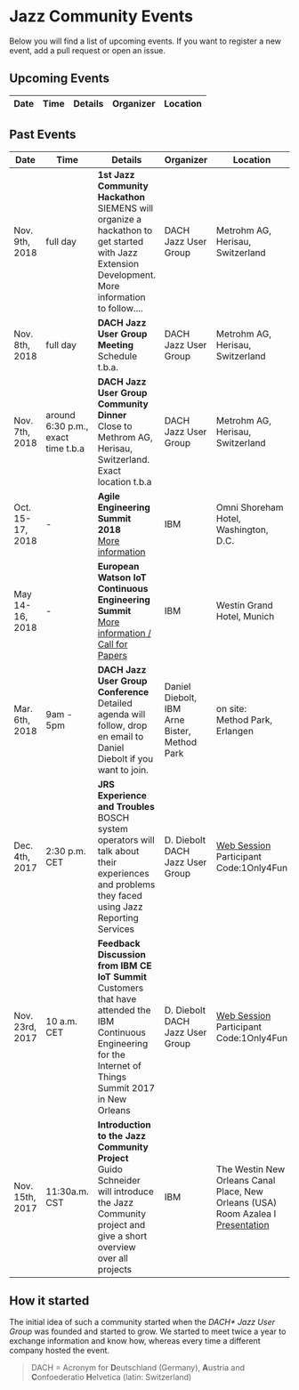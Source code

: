 # Jazz Community Events
Below you will find a list of upcoming events. If you want to register a new event, add a pull request or open an issue.

## Upcoming Events
| Date      | Time          | Details                                                                                                                                                              | Organizer                          | Location                                                                                               |
|-----------|---------------|----------------------------------------------------------------------------------------------------------------------------------------------------------------------|------------------------------------|--------------------------------------------------------------------------------------------------------|

## Past Events
| Date      | Time          | Details                                                                                                                                                              | Organizer                          | Location                                                                                               |
|-----------|---------------|----------------------------------------------------------------------------------------------------------------------------------------------------------------------|------------------------------------|--------------------------------------------------------------------------------------------------------|
| Nov. 9th, 2018  | full day      | **1st Jazz Community Hackathon**<br>SIEMENS will organize a hackathon to get started with Jazz Extension Development. More information to follow....                | DACH Jazz User Group      | Metrohm AG, Herisau, Switzerland |
| Nov. 8th, 2018  | full day      | **DACH Jazz User Group Meeting**<br>Schedule t.b.a.  | DACH Jazz User Group      | Metrohm AG, Herisau, Switzerland |
| Nov. 7th, 2018  | around 6:30 p.m., exact time t.b.a     | **DACH Jazz User Group Community Dinner**<br>Close to Methrom AG, Herisau, Switzerland. Exact location t.b.a | DACH Jazz User Group      | Metrohm AG, Herisau, Switzerland |
| Oct. 15-17, 2018  | -      | **Agile Engineering Summit 2018**<br>[More information](http://conference.learnquest.com/agile-engineering-summit-18/) | IBM | Omni Shoreham Hotel, Washington, D.C. |
| May 14-16, 2018  | -      | **European Watson IoT Continuous Engineering Summit**<br>[More information / Call for Papers](https://jazz.net/blog/index.php/2018/02/13/call-for-papers-european-watson-iot-continuous-engineering-summit/) | IBM | Westin Grand Hotel, Munich |
| Mar. 6th, 2018  | 9am - 5pm      | **DACH Jazz User Group Conference**<br>Detailed agenda will follow, drop en email to Daniel Diebolt if you want to join.                                                                            | Daniel Diebolt, IBM<br>Arne Bister, Method Park      | on site:<br>Method Park, Erlangen                                                            |
| Dec. 4th, 2017  | 2:30 p.m. CET | **JRS Experience and Troubles**<br> BOSCH system operators will talk about their experiences and problems they faced using Jazz Reporting Services                   | D. Diebolt<br>DACH Jazz User Group | [Web Session](https://apps.na.collabserv.com/meetings/join?id=1949-6100)<br>Participant Code:1Only4Fun |
| Nov. 23rd, 2017 | 10 a.m. CET   | **Feedback Discussion from IBM CE IoT Summit**<br> Customers that have attended the IBM Continuous Engineering for the Internet of Things Summit 2017 in New Orleans | D. Diebolt<br>DACH Jazz User Group | [Web Session](https://apps.na.collabserv.com/meetings/join?id=1949-6100)<br>Participant Code:1Only4Fun |
| Nov. 15th, 2017 | 11:30a.m. CST | **Introduction to the Jazz Community Project**<br>Guido Schneider will introduce the Jazz Community project and give a short overview over all projects | IBM | The Westin New Orleans Canal Place, New Orleans (USA)<br>Room Azalea I<br> [Presentation](https://github.com/jazz-community/welcome/blob/master/presentations/Siemens_BT_JazzCommunity_Presentation_NewOrleans2017.pdf) |

## How it started
The initial idea of such a community started when the _DACH* Jazz User Group_ was founded and started to grow. We started to meet twice a year to exchange information and know how, whereas every time a different company hosted the event.<br>
> DACH = Acronym for **D**eutschland (Germany), **A**ustria and **C**onfoederatio **H**elvetica (latin: Switzerland)
